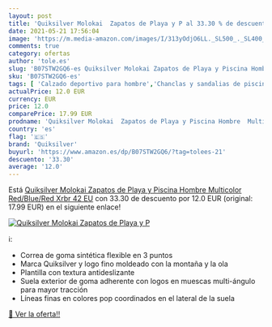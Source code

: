 ```yaml
---
layout: post
title: 'Quiksilver Molokai  Zapatos de Playa y P al 33.30 % de descuento'
date: 2021-05-21 17:56:04
image: 'https://m.media-amazon.com/images/I/313yOdjO6LL._SL500_._SL400_.jpg'
comments: true
category: ofertas
author: 'tole.es'
slug: 'B07STW2GQ6-es Quiksilver Molokai Zapatos de Playa y Piscina Hombre...'
sku: 'B07STW2GQ6-es'
tags: [ 'Calzado deportivo para hombre','Chanclas y sandalias de piscina para hombre','Zapatillas y calzado deportivo para hombre','Zapatos','Zapatos para hombre','Zapatos y complementos','quiksilver','zapatos', ]
actualPrice: 12.0 EUR
currency: EUR
price: 12.0
comparePrice: 17.99 EUR
prodname: 'Quiksilver Molokai  Zapatos de Playa y Piscina Hombre  Multicolor  Red/Blue/Red Xrbr   42 EU'
country: 'es'
flag: '🇪🇸'
brand: 'Quiksilver'
buyurl: 'https://www.amazon.es/dp/B07STW2GQ6/?tag=tolees-21'
descuento: '33.30'
average: '12.0'
---
```


Está [Quiksilver Molokai  Zapatos de Playa y Piscina Hombre  Multicolor  Red/Blue/Red Xrbr   42 EU](https://www.amazon.es/dp/B07STW2GQ6/?tag=tolees-21) con 33.30 de descuento por 12.0 EUR (original: 17.99 EUR) en el siguiente enlace!

[![Quiksilver Molokai  Zapatos de Playa y P](https://m.media-amazon.com/images/I/313yOdjO6LL._SL500_._SL400_.jpg)](https://www.amazon.es/dp/B07STW2GQ6/?tag=tolees-21)

ℹ️:

- Correa de goma sintética flexible en 3 puntos
- Marca Quiksilver y logo fino moldeado con la montaña y la ola
- Plantilla con textura antideslizante
- Suela exterior de goma adherente con logos en muescas multi-ángulo para mayor tracción
- Líneas finas en colores pop coordinados en el lateral de la suela

[🛒 Ver la oferta!!](https://www.amazon.es/dp/B07STW2GQ6/?tag=tolees-21)
